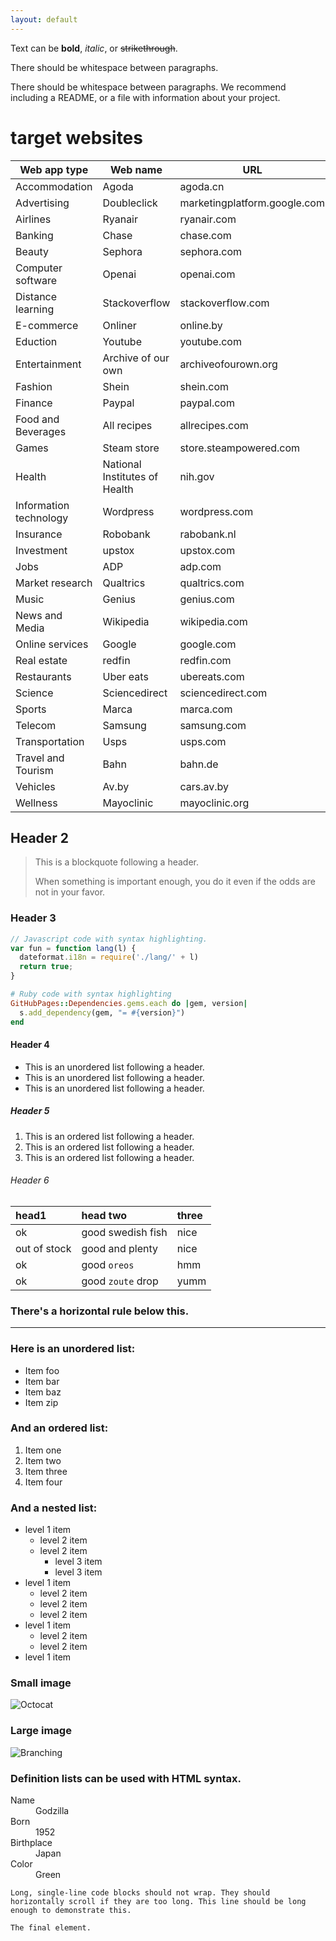 ```yaml
---
layout: default
---
```






Text can be **bold**, _italic_, or ~~strikethrough~~.

There should be whitespace between paragraphs.

There should be whitespace between paragraphs. We recommend including a README, or a file with information about your project.

# target websites
| Web app type | Web name | URL |
| --- | --- | --- |
|Accommodation	|Agoda	|agoda.cn|
|Advertising	|Doubleclick	|marketingplatform.google.com|
|Airlines	|Ryanair	|ryanair.com|
|Banking	|Chase	|chase.com|
|Beauty	|Sephora	|sephora.com|
|Computer software	|Openai	|openai.com|
|Distance learning	|Stackoverflow	|stackoverflow.com|
|E-commerce	|Onliner	|online.by|
|Eduction	|Youtube	|youtube.com|
|Entertainment	|Archive of our own	|archiveofourown.org|
|Fashion	|Shein	|shein.com|
|Finance	|Paypal	|paypal.com|
|Food and Beverages	|All recipes	|allrecipes.com|
|Games	|Steam store	|store.steampowered.com|
|Health	|National Institutes of Health	|nih.gov|
|Information technology	|Wordpress	|wordpress.com|
|Insurance	|Robobank	|rabobank.nl|
|Investment	|upstox	|upstox.com|
|Jobs	|ADP	|adp.com|
|Market research	|Qualtrics	|qualtrics.com|
|Music	|Genius	|genius.com|
|News and Media	|Wikipedia	|wikipedia.com|
|Online services	|Google	|google.com|
|Real estate	|redfin	|redfin.com|
|Restaurants	|Uber eats	|ubereats.com|
|Science	|Sciencedirect	|sciencedirect.com|
|Sports	|Marca	|marca.com|
|Telecom	|Samsung	|samsung.com|
|Transportation	|Usps	|usps.com|
|Travel and Tourism	|Bahn	|bahn.de|
|Vehicles	|Av.by	|cars.av.by|
|Wellness	|Mayoclinic	|mayoclinic.org|


## Header 2

> This is a blockquote following a header.
>
> When something is important enough, you do it even if the odds are not in your favor.

### Header 3

```js
// Javascript code with syntax highlighting.
var fun = function lang(l) {
  dateformat.i18n = require('./lang/' + l)
  return true;
}
```

```ruby
# Ruby code with syntax highlighting
GitHubPages::Dependencies.gems.each do |gem, version|
  s.add_dependency(gem, "= #{version}")
end
```

#### Header 4

*   This is an unordered list following a header.
*   This is an unordered list following a header.
*   This is an unordered list following a header.

##### Header 5

1.  This is an ordered list following a header.
2.  This is an ordered list following a header.
3.  This is an ordered list following a header.

###### Header 6

| head1        | head two          | three |
|:-------------|:------------------|:------|
| ok           | good swedish fish | nice  |
| out of stock | good and plenty   | nice  |
| ok           | good `oreos`      | hmm   |
| ok           | good `zoute` drop | yumm  |

### There's a horizontal rule below this.

* * *

### Here is an unordered list:

*   Item foo
*   Item bar
*   Item baz
*   Item zip

### And an ordered list:

1.  Item one
1.  Item two
1.  Item three
1.  Item four

### And a nested list:

- level 1 item
  - level 2 item
  - level 2 item
    - level 3 item
    - level 3 item
- level 1 item
  - level 2 item
  - level 2 item
  - level 2 item
- level 1 item
  - level 2 item
  - level 2 item
- level 1 item

### Small image

![Octocat](https://github.githubassets.com/images/icons/emoji/octocat.png)

### Large image

![Branching](https://guides.github.com/activities/hello-world/branching.png)


### Definition lists can be used with HTML syntax.

<dl>
<dt>Name</dt>
<dd>Godzilla</dd>
<dt>Born</dt>
<dd>1952</dd>
<dt>Birthplace</dt>
<dd>Japan</dd>
<dt>Color</dt>
<dd>Green</dd>
</dl>

```
Long, single-line code blocks should not wrap. They should horizontally scroll if they are too long. This line should be long enough to demonstrate this.
```

```
The final element.
```
